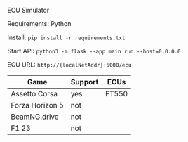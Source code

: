 ECU Simulator

Requirements: Python

Install: `pip install -r requirements.txt`

Start API: `python3 -m flask --app main run --host=0.0.0.0`

ECU URL: `http://{localNetAddr}:5000/ecu`


| Game            | Support | ECUs  |
|-----------------|---------|-------|
| Assetto Corsa   | yes     | FT550 |
| Forza Horizon 5 | not     |       |
| BeamNG.drive    | not     |       |
| F1 23           | not     |       |